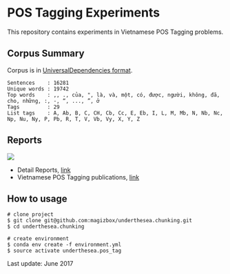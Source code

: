 # POS Tagging Experiments

This repository contains experiments in Vietnamese POS Tagging problems.

## Corpus Summary 

Corpus is in [UniversalDependencies format](https://github.com/UniversalDependencies/UD_Vietnamese).

```
Sentences    : 16281
Unique words : 19742
Top words    : ,, ., của, ", là, và, một, có, được, người, không, đã, cho, những, :, -, “, ..., ”, ở
Tags         : 29
List tags    : A, Ab, B, C, CH, Cb, Cc, E, Eb, I, L, M, Mb, N, Nb, Nc, Np, Nu, Ny, P, Pb, R, T, V, Vb, Vy, X, Y, Z
```
## Reports

![](https://img.shields.io/badge/accuracy-92.3%25-red.svg)

* Detail Reports, [link](https://docs.google.com/spreadsheets/d/12bqhU5NS9rxM9kY2pBjRSB6Av_XsoOonHEqiv-lDKZw/edit?usp=sharing)
* Vietnamese POS Tagging publications, [link](https://docs.google.com/spreadsheets/d/12bqhU5NS9rxM9kY2pBjRSB6Av_XsoOonHEqiv-lDKZw/edit#gid=26250307)

## How to usage

```
# clone project
$ git clone git@github.com:magizbox/underthesea.chunking.git
$ cd underthesea.chunking

# create environment
$ conda env create -f environment.yml
$ source activate underthesea.pos_tag
```
Last update: June 2017